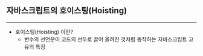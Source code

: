## 자바스크립트의 호이스팅(Hoisting)

-------------
+ 호이스팅(Hoisting) 이란?
  + 변수의 선언문이 코드의 선두로 끌어 올려진 것처럼 동작하는 자바스크립트 고유의 특징